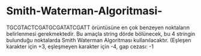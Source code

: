# Smith-Waterman-Algoritmasi-
TGCGTACTCGATGCGATATCGATT örüntüsüne en çok benzeyen noktaların belirlenmesi gerekmektedir.
Bu amaçla string dörde bölünecek, bu 4 stringin bulunduğu noktalarda Smith Waterman Algoritması kullanılacaktır.
(Eşleşen karakter için +3, eşleşmeyen karakter için -4, gap cezası: -1
